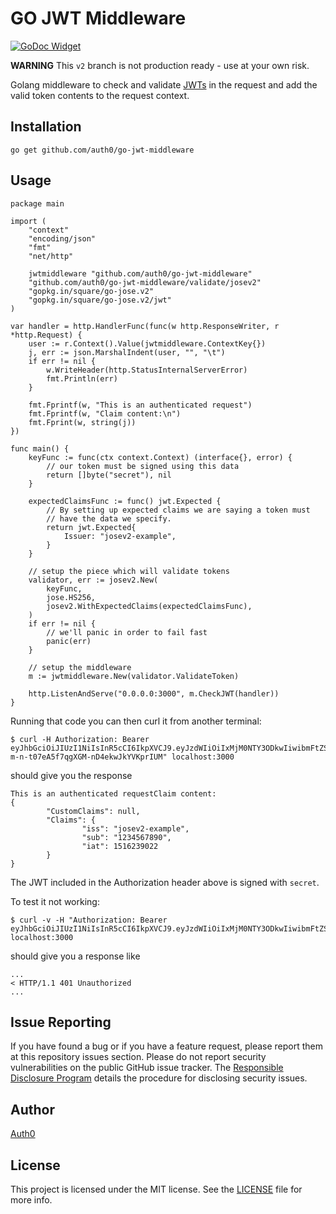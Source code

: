 # GO JWT Middleware

[![GoDoc Widget]][GoDoc]

**WARNING**
This `v2` branch is not production ready - use at your own risk.

Golang middleware to check and validate [JWTs](jwt.io) in the request and add the valid token contents to the request context.

## Installation
```
go get github.com/auth0/go-jwt-middleware
```

## Usage
```golang
package main

import (
	"context"
	"encoding/json"
	"fmt"
	"net/http"

	jwtmiddleware "github.com/auth0/go-jwt-middleware"
	"github.com/auth0/go-jwt-middleware/validate/josev2"
	"gopkg.in/square/go-jose.v2"
	"gopkg.in/square/go-jose.v2/jwt"
)

var handler = http.HandlerFunc(func(w http.ResponseWriter, r *http.Request) {
	user := r.Context().Value(jwtmiddleware.ContextKey{})
	j, err := json.MarshalIndent(user, "", "\t")
	if err != nil {
		w.WriteHeader(http.StatusInternalServerError)
		fmt.Println(err)
	}

	fmt.Fprintf(w, "This is an authenticated request")
	fmt.Fprintf(w, "Claim content:\n")
	fmt.Fprint(w, string(j))
})

func main() {
	keyFunc := func(ctx context.Context) (interface{}, error) {
		// our token must be signed using this data
		return []byte("secret"), nil
	}

	expectedClaimsFunc := func() jwt.Expected {
		// By setting up expected claims we are saying a token must
		// have the data we specify.
		return jwt.Expected{
			Issuer: "josev2-example",
		}
	}

	// setup the piece which will validate tokens
	validator, err := josev2.New(
		keyFunc,
		jose.HS256,
		josev2.WithExpectedClaims(expectedClaimsFunc),
	)
	if err != nil {
		// we'll panic in order to fail fast
		panic(err)
	}

	// setup the middleware
	m := jwtmiddleware.New(validator.ValidateToken)

	http.ListenAndServe("0.0.0.0:3000", m.CheckJWT(handler))
}
```

Running that code you can then curl it from another terminal:
```
$ curl -H Authorization: Bearer eyJhbGciOiJIUzI1NiIsInR5cCI6IkpXVCJ9.eyJzdWIiOiIxMjM0NTY3ODkwIiwibmFtZSI6IkpvaG4gRG9lIiwiaWF0IjoxNTE2MjM5MDIyLCJpc3MiOiJqb3NldjItZXhhbXBsZSJ9.e0lGglk9-m-n-t07eA5f7qgXGM-nD4ekwJkYVKprIUM" localhost:3000
```
should give you the response
```
This is an authenticated requestClaim content:
{
        "CustomClaims": null,
        "Claims": {
                "iss": "josev2-example",
                "sub": "1234567890",
                "iat": 1516239022
        }
}
```
The JWT included in the Authorization header above is signed with `secret`.

To test it not working:
```
$ curl -v -H "Authorization: Bearer eyJhbGciOiJIUzI1NiIsInR5cCI6IkpXVCJ9.eyJzdWIiOiIxMjM0NTY3ODkwIiwibmFtZSI6IkpvaG4gRG9lIiwiaWF0IjoxNTE2MjM5MDIyfQ.yiDw9IDNCa1WXCoDfPR_g356vSsHBEerqh9IvnD49QE" localhost:3000
```
should give you a response like
```
...
< HTTP/1.1 401 Unauthorized
...
```

## Issue Reporting

If you have found a bug or if you have a feature request, please report them at this repository issues section. Please do not report security vulnerabilities on the public GitHub issue tracker. The [Responsible Disclosure Program](https://auth0.com/whitehat) details the procedure for disclosing security issues.

## Author

[Auth0](https://auth0.com/)

## License

This project is licensed under the MIT license. See the [LICENSE](LICENSE) file for more info.

[GoDoc]: https://pkg.go.dev/github.com/auth0/go-jwt-middleware
[GoDoc Widget]: https://pkg.go.dev/badge/github.com/auth0/go-jwt-middleware.svg
